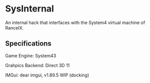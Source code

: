 # SysInternal
 An internal hack that interfaces with the System4 virtual machine of RanceIX.

## Specifications
Game Engine: System43

Grahpics Backend: Direct 3D 11

IMGui: dear imgui, v1.89.5 WIP (docking)
